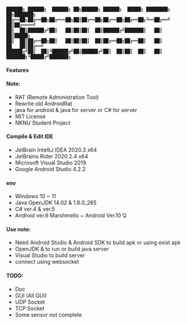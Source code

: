 ```
██████╗ ██████╗  ██████╗ ██╗██████╗ ██████╗  █████╗ ████████╗             ██╗███████╗
██╔══██╗██╔══██╗██╔═══██╗██║██╔══██╗██╔══██╗██╔══██╗╚══██╔══╝             ██║██╔════╝
██║  ██║██████╔╝██║   ██║██║██║  ██║██████╔╝███████║   ██║                ██║█████╗
██║  ██║██╔══██╗██║   ██║██║██║  ██║██╔══██╗██╔══██║   ██║           ██   ██║██╔══╝
██████╔╝██║  ██║╚██████╔╝██║██████╔╝██║  ██║██║  ██║   ██║  ███████╗╚█████╔╝███████╗
```

#### Features

#### Note:
* RAT (Remote Administration Tool)
* Rewrite old AndroidRat
* java for android & java for server or C# for server
* MIT License
* NKNU Student Project
#### Compile & Edit IDE
* JetBrain IntelliJ IDEA 2020.3 x64
* JetBrains Rider 2020.2.4 x64
* Microsoft Visual Studio 2019
* Google Android Studio 4.2.2
#### env
* Windows 10 ~ 11
* Java OpenJDK 14.02 & 1.8.0_265
* C# ver.4 & ver.5
* Android ver.6 Marshmello ~ Android Ver.10 Q 
#### Use note:
* Need Android Studio & Android SDK to build apk or using exist apk
* OpenJDK & to run or build java server
* Visual Studio to build server
* connect using websocket
#### TODO:
* Doc
* GUI (All GUI)
* UDP Socket
* TCP Socket
* Some sensor not complete

